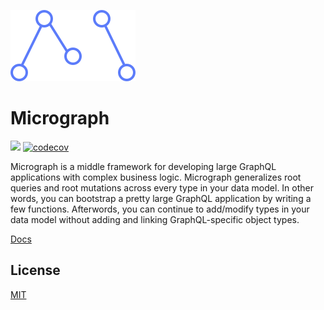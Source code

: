 ![](docs/assets/logo.svg)
# Micrograph
![](https://travis-ci.org/dylnslck/micrograph.svg?branch=master) [![codecov](https://codecov.io/gh/dylnslck/micrograph/branch/master/graph/badge.svg)](https://codecov.io/gh/dylnslck/micrograph)

Micrograph is a middle framework for developing large GraphQL applications with complex business logic. Micrograph generalizes root queries and root mutations across every type in your data model. In other words, you can bootstrap a pretty large GraphQL application by writing a few functions. Afterwords, you can continue to add/modify types in your data model without adding and linking GraphQL-specific object types.

[Docs](https://dylnslck.github.io/micrograph)

## License
[MIT](https://github.com/dylnslck/redink-graphql/LICENSE)
